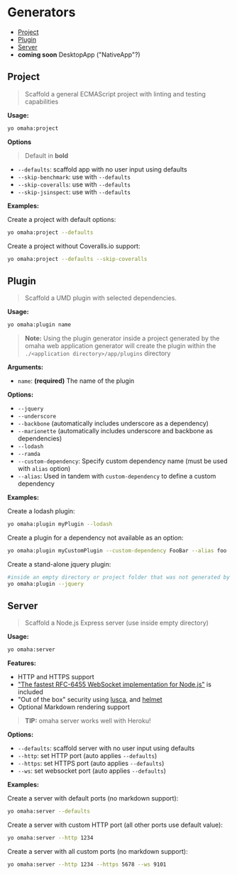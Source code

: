 Generators
==========
- [Project](#project)
- [Plugin](#plugin)
- [Server](#server)
- **coming soon** DesktopApp ("NativeApp"?)

Project
-------
> Scaffold a general ECMAScript project with linting and testing capabilities

**Usage:**
```sh
yo omaha:project
```

**Options**
> Default in **bold**

- `--defaults`: scaffold app with no user input using defaults
- `--skip-benchmark`: use with `--defaults`
- `--skip-coveralls`: use with `--defaults`
- `--skip-jsinspect`: use with `--defaults`

**Examples:**

Create a project with default options:
```sh
yo omaha:project --defaults
```

Create a project without Coveralls.io support:
```sh
yo omaha:project --defaults --skip-coveralls
```

Plugin
------
> Scaffold a UMD plugin with selected dependencies.

**Usage:**
```sh
yo omaha:plugin name
```
> **Note:** Using the plugin generator inside a project generated by the omaha web application generator will create the plugin within the `./<application directory>/app/plugins` directory

**Arguments:**
- `name`: **(required)** The name of the plugin

**Options:**
- `--jquery`
- `--underscore`
- `--backbone` (automatically includes underscore as a dependency)
- `--marionette` (automatically includes underscore and backbone as dependencies)
- `--lodash`
- `--ramda`
- `--custom-dependency`: Specify custom dependency name (must be used with `alias` option)
- `--alias`: Used in tandem with `custom-dependency` to define a custom dependency

**Examples:**

Create a lodash plugin:
```sh
yo omaha:plugin myPlugin --lodash
```
Create a plugin for a dependency not available as an option:
```sh
yo omaha:plugin myCustomPlugin --custom-dependency FooBar --alias foo
```
Create a stand-alone jquery plugin:
```sh
#inside an empty directory or project folder that was not generated by omaha
yo omaha:plugin --jquery
```

Server
------
> Scaffold a Node.js Express server (use inside empty directory)

**Usage:**
```sh
yo omaha:server
```

**Features:**
- HTTP and HTTPS support
- ["The fastest RFC-6455 WebSocket implementation for Node.js"](https://github.com/websockets/ws) is included
- "Out of the box" security using [lusca](https://github.com/krakenjs/lusca), and [helmet](https://github.com/helmetjs/helmet)
- Optional Markdown rendering support

> **TIP:** omaha server works well with Heroku!

**Options:**
- `--defaults`: scaffold server with no user input using defaults
- `--http`: set HTTP port (auto applies `--defaults`)
- `--https`: set HTTPS port (auto applies `--defaults`)
- `--ws`: set websocket port (auto applies `--defaults`)

**Examples:**

Create a server with default ports (no markdown support):
```sh
yo omaha:server --defaults
```

Create a server with custom HTTP port (all other ports use default value):
```sh
yo omaha:server --http 1234
```

Create a server with all custom ports (no markdown support):
```sh
yo omaha:server --http 1234 --https 5678 --ws 9101
```

